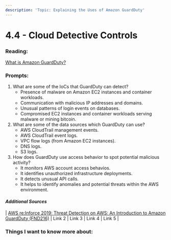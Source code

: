 ```yaml
---
description: 'Topic: Explaining the Uses of Amazon GuardDuty'
---
```


# 4.4 - Cloud Detective Controls

### Reading:

[What is Amazon GuardDuty?](https://docs.aws.amazon.com/guardduty/latest/ug/what-is-guardduty.html)

### Prompts:

1. What are some of the IoCs that GuardDuty can detect?
   * Presence of malware on Amazon EC2 instances and container workloads.
   * Communication with malicious IP addresses and domains.
   * Unusual patterns of login events on databases.
   * Compromised EC2 instances and container workloads serving malware or mining bitcoin.
2. What are some of the data sources which GuardDuty can use?
   * AWS CloudTrail management events.
   * AWS CloudTrail event logs.
   * VPC flow logs (from Amazon EC2 instances).
   * DNS logs.
   * S3 logs.
3. How does GuardDuty use access behavior to spot potential malicious activity?
   * It monitors AWS account access behavios.
   * It identifies unauthorized infrastructure deployments.
   * It detects unusual API calls.
   * It helps to identify anomalies and potential threats within the AWS environment.

#### _Additional Sources_

\| [AWS re:Inforce 2019: Threat Detection on AWS: An Introduction to Amazon GuardDuty (FND216)](https://www.youtube.com/watch?v=czsuZXQvD8E\&ab\_channel=AmazonWebServices) | Link 2 | Link 3 | Link 4 | Link 5 |

### Things I want to know more about:
